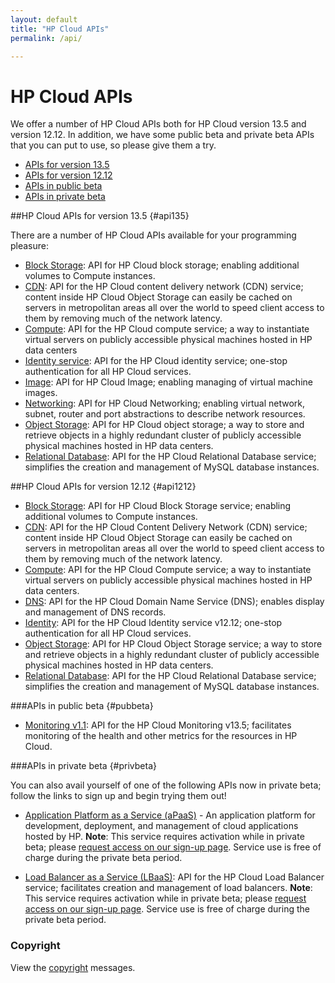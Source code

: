 ```yaml
---
layout: default
title: "HP Cloud APIs"
permalink: /api/

---
```

# HP Cloud APIs

We offer a number of HP Cloud APIs both for HP Cloud version 13.5 and version 12.12. In addition, we have some public beta and private beta APIs that you can put to use, so please give them a try.

* [APIs for version 13.5](#api135)
* [APIs for version 12.12](#api1212)
* [APIs in public beta](#pubbeta)
* [APIs in private beta](#privbeta)


##HP Cloud APIs for version 13.5 {#api135}

There are a number of HP Cloud APIs available for your programming pleasure: 

* [Block Storage](/api/v13/block-storage/): API for HP Cloud block storage; enabling additional volumes to Compute instances.
* [CDN](/api/CDN/): API for the HP Cloud content delivery network (CDN) service; content inside HP Cloud Object Storage can easily be cached on servers in metropolitan areas all over the world to speed client access to them by removing much of the network latency.
* [Compute](/api/v13/compute/): API for the HP Cloud compute service; a way to instantiate virtual servers on publicly accessible physical machines hosted in HP data centers
* [Identity service](/api/v13/identity/): API for the HP Cloud identity service; one-stop authentication for all HP Cloud services.
* [Image](/api/v13/image/): API for HP Cloud Image; enabling managing of virtual machine images.
* [Networking](/api/v13/networking/): API for HP Cloud Networking; enabling virtual network, subnet, router and port abstractions to describe network resources.
* [Object Storage](/api/object-storage/): API for HP Cloud object storage; a way to store and retrieve objects in a highly redundant cluster of publicly accessible physical machines hosted in HP data centers. 
* [Relational Database](/api/v13/dbaas/): API for the HP Cloud Relational Database service; simplifies the creation and management of MySQL database instances.


##HP Cloud APIs for version 12.12 {#api1212}

* [Block Storage](/api/block-storage/): API for HP Cloud Block Storage service; enabling additional volumes to Compute instances.
* [CDN](/api/CDN/): API for the HP Cloud Content Delivery Network (CDN) service; content inside HP Cloud Object Storage can easily be cached on servers in metropolitan areas all over the world to speed client access to them by removing much of the network latency.
* [Compute](/api/compute/): API for the HP Cloud Compute service; a way to instantiate virtual servers on publicly accessible physical machines hosted in HP data centers.
* [DNS](/api/dns/): API for the HP Cloud Domain Name Service (DNS); enables display and management of DNS records.
* [Identity](/api/identity/): API for the HP Cloud Identity service v12.12; one-stop authentication for all HP Cloud services.
* [Object Storage](/api/object-storage/): API for HP Cloud Object Storage service; a way to store and retrieve objects in a highly redundant cluster of publicly accessible physical machines hosted in HP data centers.
* [Relational Database](/api/dbaas/): API for the HP Cloud Relational Database service; simplifies the creation and management of MySQL database instances.

###APIs in public beta {#pubbeta}

* [Monitoring v1.1](/api/v13/monitoring/): API for the HP Cloud Monitoring  v13.5; facilitates monitoring of the health and other metrics for the resources in HP Cloud.

###APIs in private beta {#privbeta}

You can also avail yourself of one of the following APIs now in private beta; follow the links to sign up and begin trying them out!

* [Application Platform as a Service (aPaaS)](/apaas/) - An application platform for development, deployment, and management of cloud applications hosted by HP.
  **Note**: This service requires activation while in private beta; please [request access on our sign-up page](http://go.hpcloud.com/PaaS-private-beta-signup). Service use is free of charge during the private beta period.

* [Load Balancer as a Service (LBaaS)](/api/lbaas/): API for the HP Cloud Load Balancer service; facilitates creation and management of load balancers.
  **Note**: This service requires activation while in private beta; please [request access on our sign-up page](https://horizon.hpcloud.com/landing/pbr/hpext:lbaas).  Service use is free of charge during the private beta period.	




### Copyright

View the [copyright](/api/v13/copyright/) messages.
